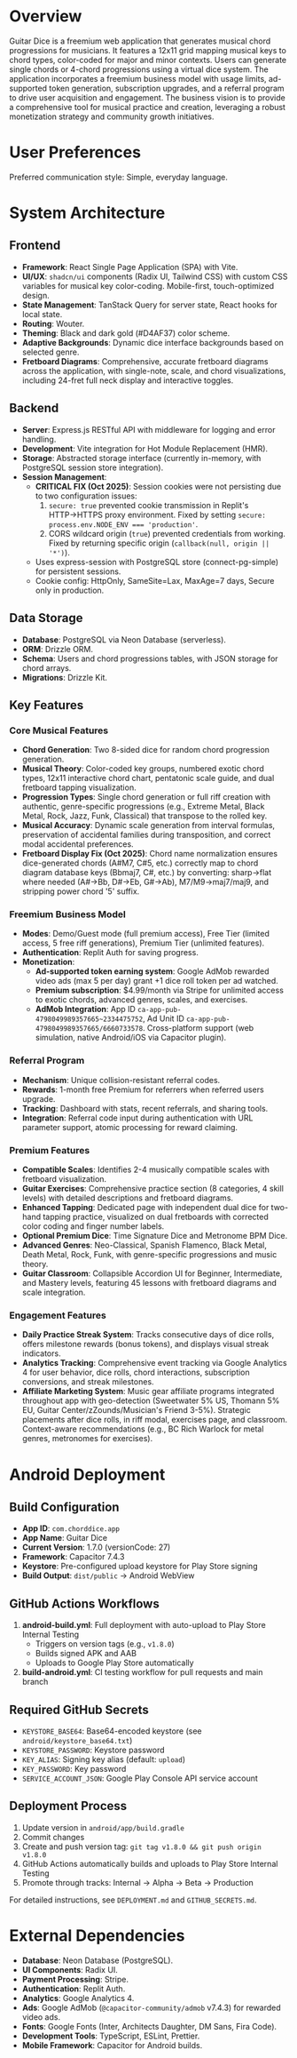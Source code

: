 # Overview

Guitar Dice is a freemium web application that generates musical chord progressions for musicians. It features a 12x11 grid mapping musical keys to chord types, color-coded for major and minor contexts. Users can generate single chords or 4-chord progressions using a virtual dice system. The application incorporates a freemium business model with usage limits, ad-supported token generation, subscription upgrades, and a referral program to drive user acquisition and engagement. The business vision is to provide a comprehensive tool for musical practice and creation, leveraging a robust monetization strategy and community growth initiatives.

# User Preferences

Preferred communication style: Simple, everyday language.

# System Architecture

## Frontend
- **Framework**: React Single Page Application (SPA) with Vite.
- **UI/UX**: `shadcn/ui` components (Radix UI, Tailwind CSS) with custom CSS variables for musical key color-coding. Mobile-first, touch-optimized design.
- **State Management**: TanStack Query for server state, React hooks for local state.
- **Routing**: Wouter.
- **Theming**: Black and dark gold (#D4AF37) color scheme.
- **Adaptive Backgrounds**: Dynamic dice interface backgrounds based on selected genre.
- **Fretboard Diagrams**: Comprehensive, accurate fretboard diagrams across the application, with single-note, scale, and chord visualizations, including 24-fret full neck display and interactive toggles.

## Backend
- **Server**: Express.js RESTful API with middleware for logging and error handling.
- **Development**: Vite integration for Hot Module Replacement (HMR).
- **Storage**: Abstracted storage interface (currently in-memory, with PostgreSQL session store integration).
- **Session Management**: 
  - **CRITICAL FIX (Oct 2025)**: Session cookies were not persisting due to two configuration issues:
    1. `secure: true` prevented cookie transmission in Replit's HTTP→HTTPS proxy environment. Fixed by setting `secure: process.env.NODE_ENV === 'production'`.
    2. CORS wildcard origin (`true`) prevented credentials from working. Fixed by returning specific origin (`callback(null, origin || '*')`).
  - Uses express-session with PostgreSQL store (connect-pg-simple) for persistent sessions.
  - Cookie config: HttpOnly, SameSite=Lax, MaxAge=7 days, Secure only in production.

## Data Storage
- **Database**: PostgreSQL via Neon Database (serverless).
- **ORM**: Drizzle ORM.
- **Schema**: Users and chord progressions tables, with JSON storage for chord arrays.
- **Migrations**: Drizzle Kit.

## Key Features

### Core Musical Features
- **Chord Generation**: Two 8-sided dice for random chord progression generation.
- **Musical Theory**: Color-coded key groups, numbered exotic chord types, 12x11 interactive chord chart, pentatonic scale guide, and dual fretboard tapping visualization.
- **Progression Types**: Single chord generation or full riff creation with authentic, genre-specific progressions (e.g., Extreme Metal, Black Metal, Rock, Jazz, Funk, Classical) that transpose to the rolled key.
- **Musical Accuracy**: Dynamic scale generation from interval formulas, preservation of accidental families during transposition, and correct modal accidental preferences.
- **Fretboard Display Fix (Oct 2025)**: Chord name normalization ensures dice-generated chords (A#M7, C#5, etc.) correctly map to chord diagram database keys (Bbmaj7, C#, etc.) by converting: sharp→flat where needed (A#→Bb, D#→Eb, G#→Ab), M7/M9→maj7/maj9, and stripping power chord '5' suffix.

### Freemium Business Model
- **Modes**: Demo/Guest mode (full premium access), Free Tier (limited access, 5 free riff generations), Premium Tier (unlimited features).
- **Authentication**: Replit Auth for saving progress.
- **Monetization**: 
  - **Ad-supported token earning system**: Google AdMob rewarded video ads (max 5 per day) grant +1 dice roll token per ad watched.
  - **Premium subscription**: $4.99/month via Stripe for unlimited access to exotic chords, advanced genres, scales, and exercises.
  - **AdMob Integration**: App ID `ca-app-pub-4798049989357665~2334475752`, Ad Unit ID `ca-app-pub-4798049989357665/6660733578`. Cross-platform support (web simulation, native Android/iOS via Capacitor plugin).

### Referral Program
- **Mechanism**: Unique collision-resistant referral codes.
- **Rewards**: 1-month free Premium for referrers when referred users upgrade.
- **Tracking**: Dashboard with stats, recent referrals, and sharing tools.
- **Integration**: Referral code input during authentication with URL parameter support, atomic processing for reward claiming.

### Premium Features
- **Compatible Scales**: Identifies 2-4 musically compatible scales with fretboard visualization.
- **Guitar Exercises**: Comprehensive practice section (8 categories, 4 skill levels) with detailed descriptions and fretboard diagrams.
- **Enhanced Tapping**: Dedicated page with independent dual dice for two-hand tapping practice, visualized on dual fretboards with corrected color coding and finger number labels.
- **Optional Premium Dice**: Time Signature Dice and Metronome BPM Dice.
- **Advanced Genres**: Neo-Classical, Spanish Flamenco, Black Metal, Death Metal, Rock, Funk, with genre-specific progressions and music theory.
- **Guitar Classroom**: Collapsible Accordion UI for Beginner, Intermediate, and Mastery levels, featuring 45 lessons with fretboard diagrams and scale integration.

### Engagement Features
- **Daily Practice Streak System**: Tracks consecutive days of dice rolls, offers milestone rewards (bonus tokens), and displays visual streak indicators.
- **Analytics Tracking**: Comprehensive event tracking via Google Analytics 4 for user behavior, dice rolls, chord interactions, subscription conversions, and streak milestones.
- **Affiliate Marketing System**: Music gear affiliate programs integrated throughout app with geo-detection (Sweetwater 5% US, Thomann 5% EU, Guitar Center/zZounds/Musician's Friend 3-5%). Strategic placements after dice rolls, in riff modal, exercises page, and classroom. Context-aware recommendations (e.g., BC Rich Warlock for metal genres, metronomes for exercises).

# Android Deployment

## Build Configuration
- **App ID**: `com.chorddice.app`
- **App Name**: Guitar Dice
- **Current Version**: 1.7.0 (versionCode: 27)
- **Framework**: Capacitor 7.4.3
- **Keystore**: Pre-configured upload keystore for Play Store signing
- **Build Output**: `dist/public` → Android WebView

## GitHub Actions Workflows
1. **android-build.yml**: Full deployment with auto-upload to Play Store Internal Testing
   - Triggers on version tags (e.g., `v1.8.0`)
   - Builds signed APK and AAB
   - Uploads to Google Play Store automatically
2. **build-android.yml**: CI testing workflow for pull requests and main branch

## Required GitHub Secrets
- `KEYSTORE_BASE64`: Base64-encoded keystore (see `android/keystore_base64.txt`)
- `KEYSTORE_PASSWORD`: Keystore password
- `KEY_ALIAS`: Signing key alias (default: `upload`)
- `KEY_PASSWORD`: Key password
- `SERVICE_ACCOUNT_JSON`: Google Play Console API service account

## Deployment Process
1. Update version in `android/app/build.gradle`
2. Commit changes
3. Create and push version tag: `git tag v1.8.0 && git push origin v1.8.0`
4. GitHub Actions automatically builds and uploads to Play Store Internal Testing
5. Promote through tracks: Internal → Alpha → Beta → Production

For detailed instructions, see `DEPLOYMENT.md` and `GITHUB_SECRETS.md`.

# External Dependencies

- **Database**: Neon Database (PostgreSQL).
- **UI Components**: Radix UI.
- **Payment Processing**: Stripe.
- **Authentication**: Replit Auth.
- **Analytics**: Google Analytics 4.
- **Ads**: Google AdMob (`@capacitor-community/admob` v7.4.3) for rewarded video ads.
- **Fonts**: Google Fonts (Inter, Architects Daughter, DM Sans, Fira Code).
- **Development Tools**: TypeScript, ESLint, Prettier.
- **Mobile Framework**: Capacitor for Android builds.